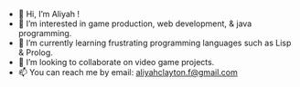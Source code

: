 - 👋 Hi, I’m Aliyah !
- 👀 I’m interested in game production, web development, & java programming.
- 🌱 I’m currently learning frustrating programming languages such as Lisp & Prolog.
- 💞️ I’m looking to collaborate on video game projects.
- 📫 You can reach me by email: aliyahclayton.f@gmail.com

<!---
aliyah-qt/aliyah-qt is a ✨ special ✨ repository because its `README.md` (this file) appears on your GitHub profile.
You can click the Preview link to take a look at your changes.
--->
